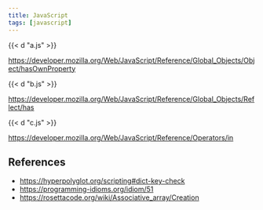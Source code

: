 ```yaml
---
title: JavaScript
tags: [javascript]
---
```


{{< d "a.js" >}}

<https://developer.mozilla.org/Web/JavaScript/Reference/Global_Objects/Object/hasOwnProperty>

{{< d "b.js" >}}

<https://developer.mozilla.org/Web/JavaScript/Reference/Global_Objects/Reflect/has>

{{< d "c.js" >}}

<https://developer.mozilla.org/Web/JavaScript/Reference/Operators/in>

## References

- <https://hyperpolyglot.org/scripting#dict-key-check>
- <https://programming-idioms.org/idiom/51>
- <https://rosettacode.org/wiki/Associative_array/Creation>
